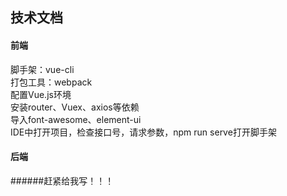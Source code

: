 ## 技术文档

#### 前端

脚手架：vue-cli  
打包工具：webpack  
配置Vue.js环境  
安装router、Vuex、axios等依赖  
导入font-awesome、element-ui  
IDE中打开项目，检查接口号，请求参数，npm run serve打开脚手架  

#### 后端
######赶紧给我写！！！
